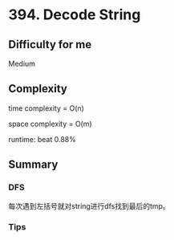 # 394. Decode String
## Difficulty for me

Medium

## Complexity
time complexity = O(n)

space complexity = O(m)

runtime: beat 0.88%

## Summary
### DFS

每次遇到左括号就对string进行dfs找到最后的tmp。

### Tips

